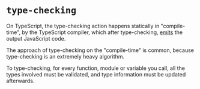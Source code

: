 # `type-checking`

On TypeScript, the type-checking action happens statically in "compile-time", by the TypeScript compiler, which after type-checking, [emits](./emit.md) the output JavaScript code.

The approach of type-checking on the "compile-time" is common, because type-checking is an extremely heavy algorithm.

To type-checking, for every function, module or variable you call, all the types involved must be validated, and type information must be updated afterwards.

<!-- The TypeScript language has developed to static analysis type-checking in "compile-time" by the [TypeScript compiler (`tsc`)](./ts-compiler.md).

type-checking

As these two parts are separate, we can't use type checking in runtime. Only in "compile time". -->
